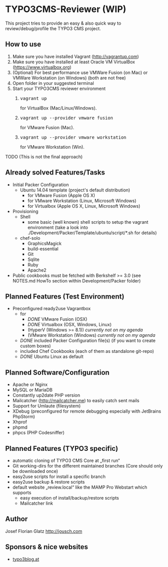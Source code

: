 TYPO3CMS-Reviewer (WIP)
=================

This project tries to provide an easy & also quick way to review/debug/profile the TYPO3 CMS project.

## How to use

1. Make sure you have installed Vagrant (<http://vagrantup.com>)
2. Make sure you have installed at least Oracle VM VirtualBox (<https://www.virtualbox.org>)
3. (Optional) For best performance use VMWare Fusion (on Mac) or VMWare Workstation (on Windows) (both are not free)
4. Open folder in your suggested terminal
5. Start your TYPO3CMS reviewer environment
	1. <pre>vagrant up</pre> for VirtualBox (Mac/Linux/Windows).
	2. <pre>vagrant up --provider vmware_fusion</pre> for VMware Fusion (Mac).
	3. <pre>vagrant up --provider vmware_workstation</pre> for VMware Workstation (Win).

TODO (This is not the final approach)


## Already solved Features/Tasks

- Initial Packer Configuration
	- Ubuntu 14.04 template (project's default distribution)
		- for VMware Fusion (Apple OS X)
		- for VMware Workstation (Linux, Microsoft Windows)
		- for Virtualbox (Apple OS X, Linux, Microsoft Windows)
- Provisioning
	- Shell
		- some basic (well known) shell scripts to setup the vagrant environment (take a look into ./Development/Packer/Template/ubuntu/script/*.sh for details)
	- chef-solo
		- GraphicsMagick
		- build-essential
		- Git
		- Sqlite
		- Ruby
		- Apache2
- Public cookbooks must be fetched with Berkshelf >= 3.0 (see NOTES.md HowTo section within Development/Packer folder)

## Planned Features (Test Environment)

- Preconfigured ready2use Vagrantbox
	- for
		- _DONE_ VMware Fusion (OSX)
		- _DONE_ Virtualbox (OSX, Windows, Linux)
		- (HyperV (Windows >= 8.1)) *currently not on my agenda*
		- (VMware Workstation (Windows) *currently not on my agenda*
	- _DONE_ included Packer Configuration file(s) (if you want to create custom boxes)
	- included Chef Cookbooks (each of them as standalone git-repo)
	- _DONE_ Ubuntu Linux as default

## Planned Software/Configuration

- Apache or Nginx
- MySQL or MariaDB
- Constantly up2date PHP version
- Mailcatcher (http://mailcatcher.me) to easily catch sent mails
- Support for Umlaute (filesystem)
- XDebug (preconfigured for remote debugging especially with JetBrains PhpStorm)
- Xhprof
- phpmd
- phpcs (PHP Codesniffer)

## Planned Features (TYPO3 specific)

- automatic cloning of TYPO3 CMS Core at „first run“
- Git working-dirs for the different maintained branches (Core should only be downloaded once)
- easy2use scripts for install a specific branch
- easy2use backup & restore scripts
- default website „review.local“ like the MAMP Pro Webstart which supports
	- easy execution of install/backup/restore scripts
	- Mailcatcher link



## Author

Josef Florian Glatz <http://jousch.com>

## Sponsors & nice websites

- [typo3blog.at](http://typo3blog.at)
